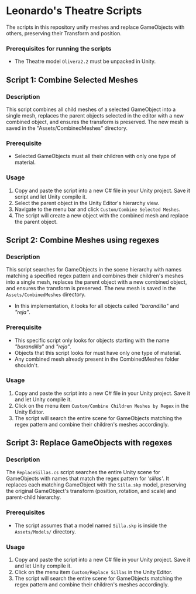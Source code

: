 # Leonardo's Theatre Scripts
The scripts in this repository unify meshes and replace GameObjects with others, preserving their Transform and position.

### Prerequisites for running the scripts
- The Theatre model `Olivera2.2` must be unpacked in Unity.

## Script 1: Combine Selected Meshes

### Description
This script combines all child meshes of a selected GameObject into a single mesh, replaces the parent objects selected in the editor with a new combined object, and ensures the transform is preserved. The new mesh is saved in the "Assets/CombinedMeshes" directory.

### Prerequisite
- Selected GameObjects must all their children with only one type of material.
### Usage
1. Copy and paste the script into a new C# file in your Unity project. Save it script and let Unity compile it.
2. Select the parent object in the Unity Editor's hierarchy view.
3. Navigate to the menu bar and click `Custom/Combine Selected Meshes`.
4. The script will create a new object with the combined mesh and replace the parent object.

## Script 2: Combine Meshes using regexes

### Description
This script searches for GameObjects in the scene hierarchy with names matching a specified regex pattern and combines their children's meshes into a single mesh, replaces the parent object with a new combined object, and ensures the transform is preserved. The new mesh is saved in the `Assets/CombinedMeshes` directory.
- In this implementation, it looks for all objects called _"barandilla"_ and _"reja"_.

### Prerequisite
- This specific script only looks for objects starting with the name _"barandilla"_ and _"reja"_.
- Objects that this script looks for must have only one type of material.
- Any combined mesh already present in the CombinedMeshes folder shouldn't.

### Usage
1. Copy and paste the script into a new C# file in your Unity project. Save it and let Unity compile it.
2. Click on the menu item `Custom/Combine Children Meshes by Regex` in the Unity Editor.
3. The script will search the entire scene for GameObjects matching the regex pattern and combine their children's meshes accordingly.

## Script 3: Replace GameObjects with regexes

### Description
The `ReplaceSillas.cs` script searches the entire Unity scene for GameObjects with names that match the regex pattern for _'sillas'_. It replaces each matching GameObject with the `Silla.skp` model, preserving the original GameObject's transform (position, rotation, and scale) and parent-child hierarchy.

### Prerequisites
- The script assumes that a model named `Silla.skp` is inside the `Assets/Models/` directory.

### Usage
1. Copy and paste the script into a new C# file in your Unity project. Save it and let Unity compile it.
2. Click on the menu item `Custom/Replace Sillas` in the Unity Editor.
3. The script will search the entire scene for GameObjects matching the regex pattern and combine their children's meshes accordingly.